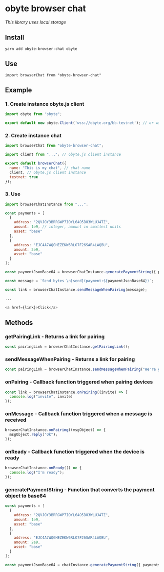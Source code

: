 # obyte browser chat

*This library uses local storage*
## Install
``yarn add obyte-browser-chat obyte``

## Use
``import browserChat from "obyte-browser-chat"``
 
## Example

### 1. Create instance obyte.js client
```js 
import obyte from "obyte";

export default new obyte.Client('wss://obyte.org/bb-testnet'); // or wss://obyte.org/bb for livenet
```

### 2. Create instance chat
```js 
import browserChat from "obyte-browser-chat";

import client from "..."; // obyte.js client instance

export default browserChat({
  name: "This is my chat", // chat name
  client, // obyte.js client instance
  testnet: true
});
```


### 3. Use
```js 
import browserChatInstance from "..."; 

const payments = [
  {
    address: "2QVJOY3BRRGWP7IOYL64O5BU3WLUJ4TZ",
    amount: 1e9, // integer, amount in smallest units
    asset: "base"
  },
  {
    address: "EJC4A7WQGHEZEKW6RLO7F26SAR4LAQBU",
    amount: 2e9,
    asset: "base"
  }
];

const paymentJsonBase64 = browserChatInstance.generatePaymentString({ payments });

const message = `Send bytes \n[send](payment:${paymentJsonBase64})`;

const link = browserChatInstance.sendMessageWhenPairing(message);

...

<a href={link}>Click</a>
```

## Methods

### getPairingLink - Returns a link for pairing

```js
const pairingLink = browserChatInstance.getPairingLink();
```

### sendMessageWhenPairing - Returns a link for pairing

```js
const pairingLink = browserChatInstance.sendMessageWhenPairing("We're glad to see you");
```

### onPairing - Callback function triggered when pairing devices

```js
const link = browserChatInstance.onPairing((invite) => {
  console.log("invite", invite)
});
```

### onMessage - Callback function triggered when a message is received

```js
browserChatInstance.onPairing((msgObject) => {
  msgObject.reply("Ok");
});
```

### onReady - Callback function triggered when the device is ready

```js
browserChatInstance.onReady(() => {
  console.log("I'm ready");
});
```

### generatePaymentString - Function that converts the payment object to base64

```js
const payments = [
  {
    address: "2QVJOY3BRRGWP7IOYL64O5BU3WLUJ4TZ",
    amount: 1e9,
    asset: "base"
  },
  {
    address: "EJC4A7WQGHEZEKW6RLO7F26SAR4LAQBU",
    amount: 2e9,
    asset: "base"
  }
];

const paymentJsonBase64 = chatInstance.generatePaymentString({ payments });
```